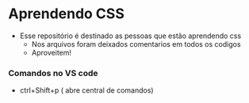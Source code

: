 # 				Aprendendo CSS 

- Esse repositório é destinado as pessoas que estão aprendendo css
  - Nos arquivos foram deixados comentarios em todos os codigos 
  - Aproveitem!



### Comandos no VS code 

- ctrl+Shift+p ( abre central de comandos)